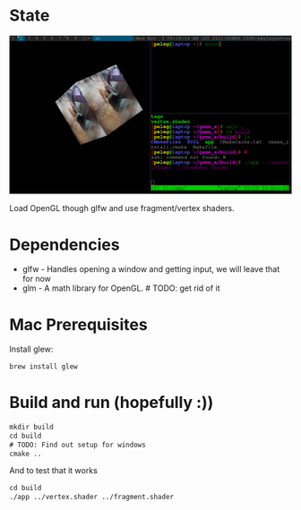 # State

![Example](screen.png)

Load OpenGL though glfw and use fragment/vertex shaders.

# Dependencies

* glfw - Handles opening a window and getting input, we will leave that for now
* glm - A math library for OpenGL. # TODO: get rid of it


# Mac Prerequisites
Install glew:
```
brew install glew
```

# Build and run (hopefully :))
```
mkdir build
cd build
# TODO: Find out setup for windows
cmake .. 
```

And to test that it works
```
cd build
./app ../vertex.shader ../fragment.shader
```
